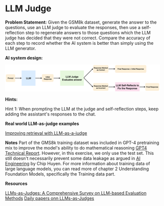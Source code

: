 # LLM Judge 

**Problem Statement:** Given the GSM8k dataset, generate the answer to the questions, 
use an LLM judge to evaluate the responses, 
then use a self-reflection step to regenerate answers to those questions 
which the LLM judge has decided that they were not correct.
Compare the accuracy of each step to record whether the AI system is better than simply using the LLM generator.

**AI system design:**

![img](../media/00_llm_judge.png)

**Hints:**

Hint 1: When prompting the LLM at the judge and self-reflection steps, keep adding the assistant's responses to the chat.

**Real world LLM-as-judge examples** 

[Improving retrieval with LLM-as-a-judge](https://blog.vespa.ai/improving-retrieval-with-llm-as-a-judge/)

**Notes** 
Part of the GMS8k training dataset was included in GPT-4 pretraining mix to improve the model's ability to do mathematical reasoning [GPT4 Technical Report](https://arxiv.org/abs/2303.08774). However, in this exercise, we only use the test set. This still doesn't necessarily prevent some data leakage as argued in [AI Engineering](https://www.amazon.com/AI-Engineering-Building-Applications-Foundation/dp/1098166302/ref=sr_1_3?crid=1BCWKREW6UN5E&dib=eyJ2IjoiMSJ9.29d3zXlbjkjfzj-S1rS3rOF_sXH0xThYce2wTyB3xFGSHJFABS2yEyR8ePj8NCxCi1ULjVhah_LtIcaR041qNFUF2B-oNtowYb2E-HxHrI1Wvq95-ApfkA3u7Ma5s-FZJGsOUKaXTPnMrqgdj6gJv6oil9kO4ytH5MQzEkG_Kl4pUt-hzjNri8SgFyFt5ge05WRlQqrreixkZNeTZ_52hHW0h_d3Q2gU_RQd9IF0jKI.9QKRYWH74x2MEwR-ohELsQMUf6ZFCQlrEpf0ML8sxK0&dib_tag=se&keywords=ai+engineer&qid=1752858045&sprefix=ai+engine%2Caps%2C275&sr=8-3) by Chip Huyen. For more information about training data of large language models, you can read more of chapter 2 Understanding Foundation Models, specifically the Training data part.

**Resources**

[LLMs-as-Judges: A Comprehensive Survey on LLM-based Evaluation Methods](https://arxiv.org/abs/2412.05579)
[Daily papers onn LLMs-as-Judges](https://github.com/CSQianDong/Awesome-arXiv-Daily-Reporter/tree/main/LLMs-as-Judges)